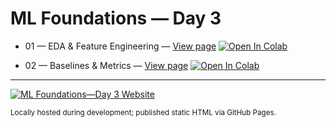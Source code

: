 # ML Foundations — Day 3

- 01 — EDA & Feature Engineering — [View page](https://florasteve.github.io/ml-foundations-day3/eda_feature_engineering.html) [![Open In Colab](https://colab.research.google.com/assets/colab-badge.svg)](https://colab.research.google.com/github/florasteve/ml-foundations-day3/blob/main/notebooks/01_eda_feature_engineering.ipynb)

- 02 — Baselines & Metrics — [View page](https://florasteve.github.io/ml-foundations-day3/baselines_metrics.html) [![Open In Colab](https://colab.research.google.com/assets/colab-badge.svg)](https://colab.research.google.com/github/florasteve/ml-foundations-day3/blob/main/notebooks/02_baselines_metrics.ipynb)

---

<p>
  <a href="https://florasteve.github.io/ml-foundations-day3/">
    <img alt="ML Foundations—Day 3 Website" src="https://img.shields.io/badge/Website-ML%20Foundations%E2%80%94Day%203-success?style=for-the-badge">
  </a>
</p>
<sub>Locally hosted during development; published static HTML via GitHub Pages.</sub>

